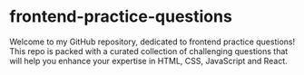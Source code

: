 # frontend-practice-questions
Welcome to my GitHub repository, dedicated to frontend practice questions! This repo is packed with a curated collection of challenging questions that will help you enhance your expertise in HTML, CSS, JavaScript and React.
